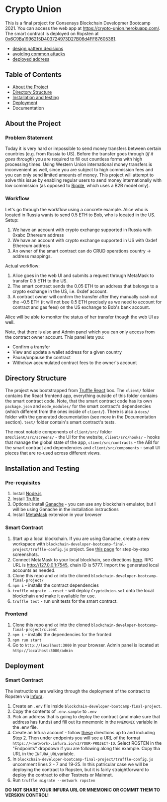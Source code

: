 # Crypto Union
This is a final project for Consensys Blockchain Developmer Bootcamp 2021. You can access the web app at https://crypto-union.herokuapp.com/. The smart contract is deployed on Ropsten at [0x6C9Ba1996215D403724973D27B06d4FF87605381](https://ropsten.etherscan.io/address/0x6C9Ba1996215D403724973D27B06d4FF87605381).
- [design pattern decisions](https://github.com/lnikolenko/blockchain-developer-bootcamp-final-project/blob/main/design_pattern_decisions.md)
- [avoiding common attacks](https://github.com/lnikolenko/blockchain-developer-bootcamp-final-project/blob/main/avoiding_common_attacks.md)
- [deployed address](https://github.com/lnikolenko/blockchain-developer-bootcamp-final-project/blob/main/deployed_address.txt)
## Table of Contents
- [About the Project](#about-the-project)
- [Directory Structure](#directory-structure)
- [Installation and testing](#installation-and-testing)
- [Deployment](#deployment)
- Documentation
## About the Project
### Problem Statement
Today it is very hard or impossible to send money transfers between certain countries (e.g. from Russia to US). Before the transfer goes through (*if it goes through*) you are required to fill out countless forms with high processing times. Using Western Union international money transfers is inconvenient as well, since you are subject to high commission fees and you can only send limited amounts of money. This project will attempt to solve this issue by enabling regular users to send money internationally with low commission (as opposed to [Ripple](https://ripple.com/), which uses a B2B model only).
### Workflow
Let's go through the workflow using a concrete example. Alice who is located in Russia wants to send 0.5 ETH to Bob, who is located in the US.
Setup:
1. We have an account with crypto exchange supported in Russia with 0xabc Ethereum address
2. We have an account with crypto exchange supported in US with 0xdef Ethereum address
3. An owner of the smart contract can do CRUD operations country -> address mappings.

Actual workflow:
1. Alice goes in the web UI and submits a request through MetaMask to transfer 0.5 ETH to the US. 
2. The smart contract sends the 0.05 ETH to an address that belongs to a crypto exchange in the US, i.e. 0xdef account.
3. A contract owner will confirm the transfer after they manually cash out the ~0.5 ETH (it will not bee 0.5 ETH precisely as we need to account for contract and gas fees) on the US exchange to Bob's bank account.

Alice will be able to monitor the status of her transfer though the web UI as well. 

Note, that there is also and Admin panel which you can only access from the contract owner account. This panel lets you:
- Confirm a transfer
- View and update a wallet address for a given country
- Pause/unpause the contract
- Withdraw accumulated contract fees to the owner's account
## Directory Structure
The project was bootstrapped from [Truffle React](https://www.trufflesuite.com/boxes/react) box. The `client/` folder contains the React frontend app, everything outside of this folder contains the smart contract code. Note, that the smart contract code has its own `package.json` and `node_modules/` for the smart contract's dependencies (which different from the ones inside of `client/`). There is also a `docs/` folder with the generated documentation (see more in the Documentation section). `test/` folder contain's smart contract's tests. 

The most notable components of `client/src/` folder are`client/src/screens/` - the UI for the website, `client/src/hooks/` - hooks that manage the global state of the app, `client/src/contracts` - the ABI for the smart contract and dependencies and `client/src/components` - small UI pieces that are re-used across different views.
## Installation and Testing
### Pre-requisites
1. Install [Node.js](https://nodejs.org/en/download/)
2. Install [Truffle](https://www.trufflesuite.com/docs/truffle/getting-started/installation)
3. Optional: install [Ganache](https://www.trufflesuite.com/ganache) - you can use any blockchain emulator, but I will be using Ganache in the installation instructions
4. Install [MetaMask](https://metamask.io/) extension in your browser
### Smart Contract
1. Start up a local blockchain. If you are using Ganache, create a new workspace with `blockchain-developer-bootcamp-final-project/truffle-config.js` project. See [this page](https://www.trufflesuite.com/docs/ganache/workspaces/creating-workspaces#creating-a-workspace-from-scratch) for step-by-step screenshots. 
2. Connect MetaMask to your local blockhain, see directions [here](https://asifwaquar.com/connect-metamask-to-localhost/). RPC URL is http://127.0.0.1:7545, chain ID is 5777. Import the generated local accounts as needed. 
3. Clone this repo and `cd` into the cloned `blockchain-developer-bootcamp-final-project/`
4. `npm i` - installs the contract dependencies
5. `truffle migrate --reset` - will deploy `CryptoUnion.sol` onto the local blockchain and make it available for use. 
6. `truffle test` - run unit tests for the smart contract. 
### Frontend
1. Clone this repo and `cd` into the cloned `blockchain-developer-bootcamp-final-project/client`
2. `npm i` - installs the dependencies for the fronted
3. `npm run start`
4. Go to `http://localhost:3000` in your browser. Admin panel is located at `http://localhost:3000/admin`
## Deployment
### Smart Contract
The instructions are walking through the deployment of the contract to Ropsten via [Infura](https://infura.io/). 
1. Create an `.env` file inside `blockchain-developer-bootcamp-final-project`. 
2. Copy the contents of `.env.sample` to `.env` 
3. Pick an address that is going to deploy the contract (and make sure that address has funds) and fill out its mnemonic in the `MNEMONIC` variable in the .env file. 
4. Create an Infura account - follow [these](https://blog.infura.io/getting-started-with-infura-28e41844cc89/) directions up to and including Step 2. Then under endpoints you will see a URL of the format `https://<network>.infura.io/v3/YOUR-PROJECT-ID`. Select ROSTEN in the "Endpoints" dropdown if you are following along this example. Copy tha URL in the `INFURA_URL`variable. 
5. In `blockchain-developer-bootcamp-final-project/truffle-config.js` uncomment lines 2 - 7 and 19-25. In this patricular case we will be deploying the contract to Ropsten, but it is fairly straightforward to deploy the contract to other Testnets or Mainnet. 
6. Run `truffle migrate --network ropsten` 

**DO NOT SHARE YOUR INFURA URL OR MNEMONIC OR COMMIT THEM TO VERSION CONTROL!**
